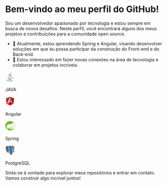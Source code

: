 # Bem-vindo ao meu perfil do GitHub!
Sou um desenvolvedor apaixonado por tecnologia e estou sempre em busca de novos desafios. Neste perfil, você encontrará alguns dos meus projetos e contribuições para a comunidade open source.

- 🌱 Atualmente, estou aprendendo Spring e Angular, visando desenvolver soluções em que eu possa participar da construção do Front-end e do Back-end.
- 👥 Estou interessado em fazer novas conexões na área de tecnologia e colaborar em projetos incríveis.

<img src="https://raw.githubusercontent.com/devicons/devicon/master/icons/java/java-original.svg" width="30" height="30"> <p>JAVA</p>
<img src="https://raw.githubusercontent.com/devicons/devicon/master/icons/angularjs/angularjs-original.svg" width="30" height="30"> <p>Angular</p>
<img src="https://raw.githubusercontent.com/devicons/devicon/master/icons/spring/spring-original.svg" width="30" height="30"> <p>Spring</p>
<img src="https://raw.githubusercontent.com/devicons/devicon/master/icons/postgresql/postgresql-original.svg" width="30" height="30"> <p>PostgreSQL</p>


Sinta-se à vontade para explorar meus repositórios e entrar em contato. Vamos construir algo incrível juntos!
